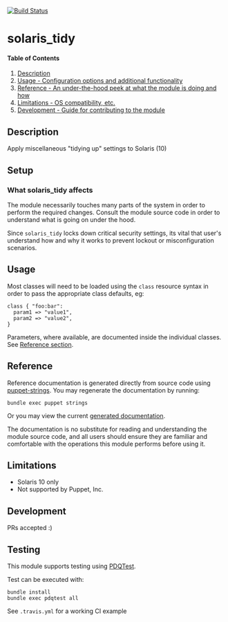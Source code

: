 [![Build Status](https://travis-ci.org/GeoffWilliams/solaris_tidy.svg?branch=master)](https://travis-ci.org/GeoffWilliams/solaris_tidy)
# solaris_tidy

#### Table of Contents

1. [Description](#description)
1. [Usage - Configuration options and additional functionality](#usage)
1. [Reference - An under-the-hood peek at what the module is doing and how](#reference)
1. [Limitations - OS compatibility, etc.](#limitations)
1. [Development - Guide for contributing to the module](#development)

## Description

Apply miscellaneous "tidying up" settings to Solaris (10)

## Setup

### What solaris_tidy affects

The module necessarily touches many parts of the system in order to perform the required changes.  Consult the module source code in order to understand what is going on under the hood.

Since `solaris_tidy` locks down critical security settings, its vital that user's understand how and why it works to prevent lockout or misconfiguration scenarios.

## Usage

Most classes will need to be loaded using the `class` resource syntax in order to pass the appropriate class defaults, eg:

```puppet
class { "foo:bar":
  param1 => "value1",
  param2 => "value2",
}
```

Parameters, where available, are documented inside the individual classes.  See [Reference section](#reference).

## Reference
Reference documentation is generated directly from source code using [puppet-strings](https://github.com/puppetlabs/puppet-strings).  You may regenerate the documentation by running:

```shell
bundle exec puppet strings
```

Or you may view the current [generated documentation](https://rawgit.com/GeoffWilliams/solaris_tidy/master/doc/index.html).

The documentation is no substitute for reading and understanding the module source code, and all users should ensure they are familiar and comfortable with the operations this module performs before using it.

## Limitations
* Solaris 10 only
* Not supported by Puppet, Inc.

## Development

PRs accepted :)

## Testing
This module supports testing using [PDQTest](https://github.com/GeoffWilliams/pdqtest).


Test can be executed with:

```
bundle install
bundle exec pdqtest all
```

See `.travis.yml` for a working CI example
